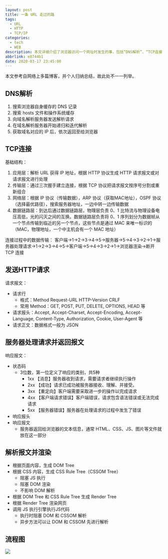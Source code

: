```yaml
---
layout: post
title: 一条 URL 走过的路
tags:
  - URL
  - HTTP
  - TCP/IP
categories:
  - tech
  - WEB
description: 本文详细介绍了浏览器访问一个网址时发生的事，包括“DNS解析”、“TCP连接”、“发送HTTP请求”、“报文格式”，并附上一张流程图...
abbrlink: e8744b1
date: 2020-03-17 23:45:00
---
```


本文参考自网络上多篇博客，并个人归纳总结，故此处不一一列举。

## DNS解析

1. 搜索浏览器自身缓存的 DNS 记录
2. 搜索 hosts 文件和操作系统缓存
3. 向域名解析服务器发送解析请求
4. 在域名解析服务器开始递归和迭代解析
5. 获取域名对应的 IP 后，依次返回至给浏览器

## TCP连接

基础结构：

1. 应用层：解析 URL 获得 IP 地址，根据 HTTP 协议生成 HTTP 请求报文或对请求报文进行处理
2. 传输层：通过三次握手建立连接，根据 TCP 协议把请求报文按序号分割或重新组合
3. 网络层：根据 IP 协议（传输数据），ARP 协议（获取MAC地址），OSPF 协议（选择最优路径），搜索服务器地址，一边中转一边传输数据
4. 数据链路层：到达后通过数据链路层，物理层负责 0、1 比特流与物理设备电压高低，光的闪灭之间的互换。数据链路层负责将 0、1 序列划分为数据帧从一个节点传输到临近的另一个节点，这些节点是通过 MAC 来唯一标识的（MAC，物理地址，一个中主机会有一个 MAC 地址）

连接过程中的数据传输：
客户端→1→2→3→4→5→服务器→5→4→3→2→1→服务器处理请求→1→2→3→4→5→客户端→5→4→3→2→1→浏览器渲染→断开 TCP 连接

## 发送HTTP请求

请求报文：

* 请求行
  * 格式：Method Request-URL HTTP-Version CRLF
  * 常用 Method：GET, POST, PUT, DELETE, OPTIONS, HEAD 等
* 请求报头：Accept, Accept-Charset, Accept-Encoding, Accept-Language, Content-Type, Authorization, Cookie, User-Agent 等
* 请求正文：数据格式一般为 JSON

## 服务器处理请求并返回报文

响应报文：

* 状态码
  * 3位数，第一位定义了响应的类别，共5种
    * 1xx 【消息】服务器收到请求，需要请求者继续执行操作
    * 2xx 【成功】请求已成功被服务器接收、理解、并接受。
    * 3xx 【重定向】客户端需要采取进一步的操作以完成请求
    * 4xx 【客户端请求错误】客户端错误，请求包含语法错误或无法完成请求
    * 5xx 【服务器错误】服务器在处理请求的过程中发生了错误
* 响应报头
* 响应报文
  * 服务器返回给浏览器的文本信息，通常 HTML、CSS、JS、图片等文件就放在这一部分

## 解析报文并渲染

* 根据页面内容，生成 DOM Tree
* 根据 CSS 内容，生成 CSS Rule Tree（CSSOM Tree）
  * 阻塞 JS 执行
  * 阻塞 DOM 渲染
  * 不影响 DOM 解析
* 根据 DOM Tree 和 CSS Rule Tree 生成 Render Tree
* 根据 Render Tree 渲染网页
* 调用 JS 执行引擎执行JS代码
  * 执行时阻塞 DOM 和 CSSOM 解析
  * 异步方法可以让 DOM 和 CSSOM 先进行解析

## 流程图

![][01-访问URL]

[01-访问URL]: http://static.wilfredshen.cn/images/%E8%AE%BF%E9%97%AE%20URL/01-%E8%AE%BF%E9%97%AE%20URL.png
